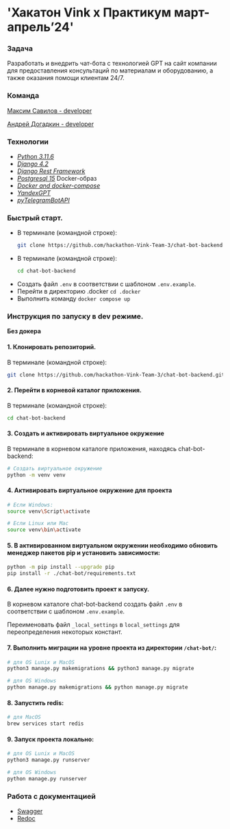 # 'Хакатон Vink х Практикум март-апрель’24'

### Задача
Разработать и внедрить чат-бота с технологией GPT
на сайт компании для предоставления консультаций по материалам и
оборудованию, а также оказания помощи клиентам 24/7.


### Команда

[Максим Савилов - developer](https://github.com/msavilov)

[Андрей Догадкин - developer](https://github.com/AndreyDogadkin)

### Технологии
- _[Python 3.11.6](https://www.python.org/downloads/release/python-3116/)_
- _[Django 4.2](https://www.djangoproject.com/download/4.2.11/tarball/)_
- _[Django Rest Framework](https://pypi.org/project/djangorestframework/)_
- _[Postgresql 15](https://hub.docker.com/_/postgres)_  Docker-образ
- _[Docker and docker-compose](https://www.docker.com/get-started/)_
- _[YandexGPT](https://cloud.yandex.ru/ru/docs/yandexgpt/quickstart#console_1)_
- _[pyTelegramBotAPI]()_

### Быстрый старт.
* В терминале (командной строке):
    ```bash
    git clone https://github.com/hackathon-Vink-Team-3/chat-bot-backend.git
    ```
* В терминале (командной строке):
    ```bash
    cd chat-bot-backend
    ```
* Cоздать файл `.env` в соответствии с шаблоном `.env.example`.
* Перейти в директорию .docker `cd .docker`
* Выполнить команду `docker compose up`


### Инструкция по запуску в dev режиме.
**Без докера**
#### 1. Клонировать репозиторий.
В терминале (командной строке):
```bash
git clone https://github.com/hackathon-Vink-Team-3/chat-bot-backend.git
```

#### 2. Перейти в корневой каталог приложения.
В терминале (командной строке):
```bash
cd chat-bot-backend
```

#### 3. Создать и активировать виртуальное окружение
В терминале в корневом каталоге приложения, находясь chat-bot-backend:
```bash
# Создать виртуальное окружение
python -m venv venv
```

#### 4. Активировать виртуальное окружение для проекта
```bash
# Если Windows:
source venv\Script\activate

# Если Linux или Mac
source venv\bin\activate
```

#### 5. В активированном виртуальном окружении необходимо обновить менеджер пакетов pip и установить зависимости:
```bash
python -m pip install --upgrade pip
pip install -r ./chat-bot/requirements.txt
```

#### 6. Далее нужно подготовить проект к запуску.
В корневом каталоге chat-bot-backend создать файл `.env` в соответствии с
шаблоном `.env.example`.

Переименовать файл `_local_settings` в `local_settings` для переопределения некоторых констант.


#### 7. Выполнить миграции на уровне проекта из директории `/chat-bot/`:

   ```bash
   # для OS Lunix и MacOS
   python3 manage.py makemigrations && python3 manage.py migrate

   # для OS Windows
   python manage.py makemigrations && python manage.py migrate
   ```

#### 8. Запустить redis:
   ```bash
   # для MacOS
   brew services start redis
   ```

#### 9. Запуск проекта локально:

   ```bash
   # для OS Lunix и MacOS
   python3 manage.py runserver

   # для OS Windows
   python manage.py runserver
   ```

### Работа с документацией
- [Swagger](https://vink-chat.ddns.net/api/v1/swagger)
- [Redoc](https://vink-chat.ddns.net/api/v1/redoc)